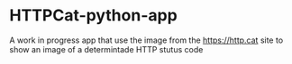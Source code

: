 # HTTPCat-python-app
A work in progress app that use the image from the https://http.cat site to show an image of a determintade HTTP stutus code
